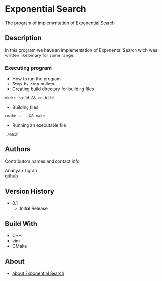 # Exponential Search

The program of implementation of Exponential Search

## Description

In this program we have an implementation of Exponental Search wich was written like binary for some range.


### Executing program

* How to run the program
* Step-by-step bullets
* Creating build directory for building files
```
mkdir build && cd bild
```
* Building files
```
cmake .. . && make
```
* Running an executable file
```
./main
```

## Authors

Contributors names and contact info

 Ananyan Tigran  
 [github](https://github.com/AnanyanTigran)

## Version History

* 0.1
    * Initial Release

## Build With

* C++
* vim
* CMake


## About

* [about Exponential Search](https://www.geeksforgeeks.org/exponential-search/)
